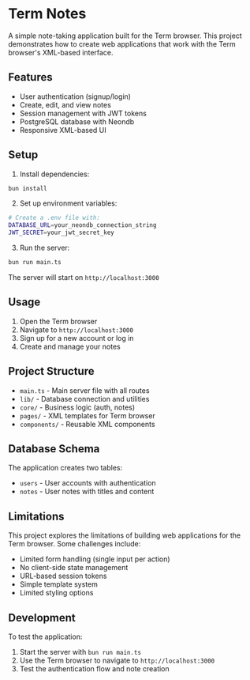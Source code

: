 # Term Notes

A simple note-taking application built for the Term browser. This project demonstrates how to create web applications that work with the Term browser's XML-based interface.

## Features

- User authentication (signup/login)
- Create, edit, and view notes
- Session management with JWT tokens
- PostgreSQL database with Neondb
- Responsive XML-based UI

## Setup

1. Install dependencies:
```bash
bun install
```

2. Set up environment variables:
```bash
# Create a .env file with:
DATABASE_URL=your_neondb_connection_string
JWT_SECRET=your_jwt_secret_key
```

3. Run the server:
```bash
bun run main.ts
```

The server will start on `http://localhost:3000`

## Usage

1. Open the Term browser
2. Navigate to `http://localhost:3000`
3. Sign up for a new account or log in
4. Create and manage your notes

## Project Structure

- `main.ts` - Main server file with all routes
- `lib/` - Database connection and utilities
- `core/` - Business logic (auth, notes)
- `pages/` - XML templates for Term browser
- `components/` - Reusable XML components

## Database Schema

The application creates two tables:
- `users` - User accounts with authentication
- `notes` - User notes with titles and content

## Limitations

This project explores the limitations of building web applications for the Term browser. Some challenges include:

- Limited form handling (single input per action)
- No client-side state management
- URL-based session tokens
- Simple template system
- Limited styling options

## Development

To test the application:

1. Start the server with `bun run main.ts`
2. Use the Term browser to navigate to `http://localhost:3000`
3. Test the authentication flow and note creation 